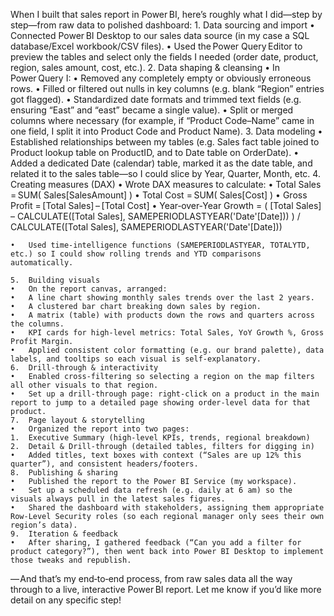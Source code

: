 When I built that sales report in Power BI, here’s roughly what I did—step by step—from raw data to polished dashboard:
	1.	Data sourcing and import
	•	Connected Power BI Desktop to our sales data source (in my case a SQL database/Excel workbook/CSV files).
	•	Used the Power Query Editor to preview the tables and select only the fields I needed (order date, product, region, sales amount, cost, etc.).
	2.	Data shaping & cleansing
	•	In Power Query I:
	•	Removed any completely empty or obviously erroneous rows.
	•	Filled or filtered out nulls in key columns (e.g. blank “Region” entries got flagged).
	•	Standardized date formats and trimmed text fields (e.g. ensuring “East” and “east” became a single value).
	•	Split or merged columns where necessary (for example, if “Product Code–Name” came in one field, I split it into Product Code and Product Name).
	3.	Data modeling
	•	Established relationships between my tables (e.g. Sales fact table joined to Product lookup table on ProductID, and to Date table on OrderDate).
	•	Added a dedicated Date (calendar) table, marked it as the date table, and related it to the sales table—so I could slice by Year, Quarter, Month, etc.
	4.	Creating measures (DAX)
	•	Wrote DAX measures to calculate:
	•	Total Sales = SUM( Sales[SalesAmount] )
	•	Total Cost = SUM( Sales[Cost] )
	•	Gross Profit = [Total Sales] – [Total Cost]
	•	Year‑over‑Year Growth =
( [Total Sales] – 
  CALCULATE([Total Sales], SAMEPERIODLASTYEAR('Date'[Date])) 
) / 
CALCULATE([Total Sales], SAMEPERIODLASTYEAR('Date'[Date]))

	•	Used time‑intelligence functions (SAMEPERIODLASTYEAR, TOTALYTD, etc.) so I could show rolling trends and YTD comparisons automatically.

	5.	Building visuals
	•	On the report canvas, arranged:
	•	A line chart showing monthly sales trends over the last 2 years.
	•	A clustered bar chart breaking down sales by region.
	•	A matrix (table) with products down the rows and quarters across the columns.
	•	KPI cards for high‑level metrics: Total Sales, YoY Growth %, Gross Profit Margin.
	•	Applied consistent color formatting (e.g. our brand palette), data labels, and tooltips so each visual is self‑explanatory.
	6.	Drill‑through & interactivity
	•	Enabled cross‑filtering so selecting a region on the map filters all other visuals to that region.
	•	Set up a drill‑through page: right‑click on a product in the main report to jump to a detailed page showing order‑level data for that product.
	7.	Page layout & storytelling
	•	Organized the report into two pages:
	1.	Executive Summary (high‑level KPIs, trends, regional breakdown)
	2.	Detail & Drill‑through (detailed tables, filters for digging in)
	•	Added titles, text boxes with context (“Sales are up 12% this quarter”), and consistent headers/footers.
	8.	Publishing & sharing
	•	Published the report to the Power BI Service (my workspace).
	•	Set up a scheduled data refresh (e.g. daily at 6 am) so the visuals always pull in the latest sales figures.
	•	Shared the dashboard with stakeholders, assigning them appropriate Row‑Level Security roles (so each regional manager only sees their own region’s data).
	9.	Iteration & feedback
	•	After sharing, I gathered feedback (“Can you add a filter for product category?”), then went back into Power BI Desktop to implement those tweaks and republish.

— And that’s my end‑to‑end process, from raw sales data all the way through to a live, interactive Power BI report. Let me know if you’d like more detail on any specific step!
